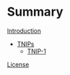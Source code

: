 # Summary

[Introduction](../../README.md)
- [TNIPs](tnips/README.md)
  - [TNIP-1](tnips/tnip_1.md)

[License](./LICENSE.md)
